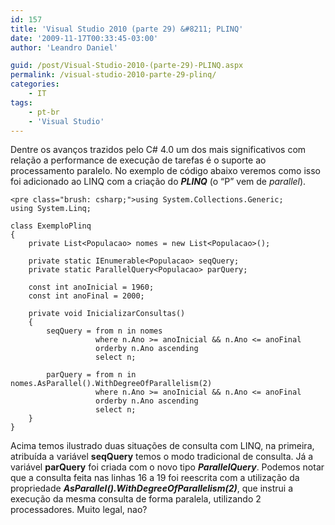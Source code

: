 ```yaml
---
id: 157
title: 'Visual Studio 2010 (parte 29) &#8211; PLINQ'
date: '2009-11-17T00:33:45-03:00'
author: 'Leandro Daniel'

guid: /post/Visual-Studio-2010-(parte-29)-PLINQ.aspx
permalink: /visual-studio-2010-parte-29-plinq/
categories:
    - IT
tags:
    - pt-br
    - 'Visual Studio'
---
```


Dentre os avanços trazidos pelo C# 4.0 um dos mais significativos com relação a performance de execução de tarefas é o suporte ao processamento paralelo. No exemplo de código abaixo veremos como isso foi adicionado ao LINQ com a criação do ***PLINQ*** (o “P” vem de *parallel*).

```
<pre class="brush: csharp;">using System.Collections.Generic;
using System.Linq;

class ExemploPlinq
{
    private List<Populacao> nomes = new List<Populacao>();
            
    private static IEnumerable<Populacao> seqQuery;
    private static ParallelQuery<Populacao> parQuery;

    const int anoInicial = 1960;
    const int anoFinal = 2000;

    private void InicializarConsultas()
    {
        seqQuery = from n in nomes
                   where n.Ano >= anoInicial && n.Ano <= anoFinal
                   orderby n.Ano ascending
                   select n;

        parQuery = from n in nomes.AsParallel().WithDegreeOfParallelism(2)
                   where n.Ano >= anoInicial && n.Ano <= anoFinal
                   orderby n.Ano ascending
                   select n;
    }
}
```

Acima temos ilustrado duas situações de consulta com LINQ, na primeira, atribuída a variável **seqQuery** temos o modo tradicional de consulta. Já a variável **parQuery** foi criada com o novo tipo ***ParallelQuery***. Podemos notar que a consulta feita nas linhas 16 a 19 foi reescrita com a utilização da propriedade ***AsParallel().WithDegreeOfParallelism(2)***, que instrui a execução da mesma consulta de forma paralela, utilizando 2 processadores. Muito legal, nao?
